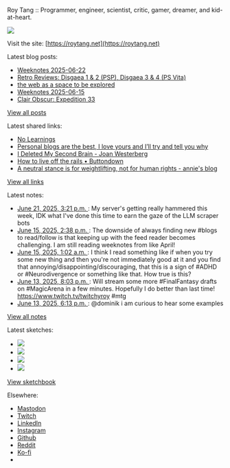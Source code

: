 Roy Tang :: Programmer, engineer, scientist, critic, gamer, dreamer, and kid-at-heart.

![](https://roytang.net/static/img/profile.jpg)

Visit the site: [https://roytang.net](https://roytang.net)

Latest blog posts:

- [Weeknotes 2025-06-22](https://roytang.net/2025/06/weeknotes-06-22/)
- [Retro Reviews: Disgaea 1 &amp; 2 (PSP), Disgaea 3 &amp; 4 (PS Vita)](https://roytang.net/2025/06/disgaea-1-4/)
- [the web as a space to be explored](https://roytang.net/2025/06/web-explorer/)
- [Weeknotes 2025-06-15](https://roytang.net/2025/06/weeknotes-06-15/)
- [Clair Obscur: Expedition 33](https://roytang.net/2025/06/clair-obscur-expedition-33/)

[View all posts](https://roytang.net/blog)

Latest shared links:

- [No Learnings](https://roytang.net/2025/06/559ccbb076f3839ebc21e1ed94698b10/)
- [Personal blogs are the best, I love yours and I’ll try and tell you why](https://roytang.net/2025/06/6c740db80a9e88379c002a457d23431b/)
- [I Deleted My Second Brain - Joan Westerberg](https://roytang.net/2025/06/4b43748c239bcb1d6d8d59d4f31913a8/)
- [How to live off the rails • Buttondown](https://roytang.net/2025/06/ad5efab00b93c529134f58b97d658e21/)
- [A neutral stance is for weightlifting, not for human rights - annie&#x27;s blog](https://roytang.net/2025/06/438849bd5140b6763fa0069b52ed15e8/)

[View all links](https://roytang.net/links)

Latest notes:

- [June 21, 2025, 3:21 p.m. ](https://roytang.net/2025/06/114720145676296010/): My server&#x27;s getting really hammered this week, IDK what I&#x27;ve done this time to earn the gaze of the LLM scraper bots
- [June 15, 2025, 2:38 p.m. ](https://roytang.net/2025/06/114686003160672507/): The downside of always finding new #blogs to read/follow is that keeping up with the feed reader becomes challenging. I am still reading weeknotes from like April!
- [June 15, 2025, 1:02 a.m. ](https://roytang.net/2025/06/114682791242906156/): I think I read something like if when you try some new thing and then you&#x27;re not immediately good at it and you find that annoying/disappointing/discouraging, that this is a sign of #ADHD or #Neurodivergence or something like that. How true is this?
- [June 13, 2025, 8:03 p.m. ](https://roytang.net/2025/06/114675956063565364/): Will stream some more #FinalFantasy drafts on #MagicArena in a few minutes. Hopefully I do better than last time! https://www.twitch.tv/twitchyroy #mtg
- [June 13, 2025, 6:13 p.m. ](https://roytang.net/2025/06/114675521562119248/): @dominik i am curious to hear some examples

[View all notes](https://roytang.net/notes)

Latest sketches:


- ![](https://roytang.net/media/cache/32/e6/32e6bccc49e8369f7e33d4b393e24821.jpg)
- ![](https://roytang.net/media/cache/6d/bb/6dbb65d9198fe1692eed00385ef079c4.jpg)
- ![](https://roytang.net/media/cache/55/78/5578c142afd534e31f9723865e041b14.jpg)
- ![](https://roytang.net/media/cache/ab/48/ab48f5f9b0480e3f07e72a0a6795f014.jpg)

[View sketchbook](https://roytang.net/albums/sketchbook)


Elsewhere:

- [Mastodon](https://indieweb.social/@roytang)
- [Twitch](https://twitch.tv/twitchyroy)
- [LinkedIn](https://www.linkedin.com/in/roytang)
- [Instagram](https://instagram.com/roytang0400)
- [Github](https://github.com/roytang)
- [Reddit](https://reddit.com/u/hungryroy)
- [Ko-fi](https://ko-fi.com/roytang)
- [](mailto:hello@roytang.net)